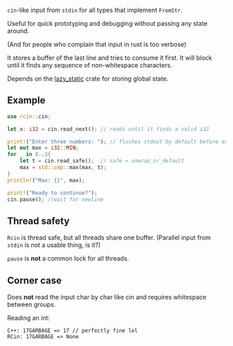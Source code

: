 `cin`-like input from `stdin` for all types that implement `FromStr`.

Useful for quick prototyping and debugging without passing any state around.

(And for people who complain that input in rust is too verbose)

It stores a buffer of the last line and tries to consume it first.
It will block until it finds any sequence of non-whitespace characters.

Depends on the [lazy_static](https://docs.rs/lazy_static) crate for storing global state.

## Example

 ```rust
 use rcin::cin;

 let x: i32 = cin.read_next(); // reads until it finds a valid i32

 print!("Enter three numbers: "); // flushes stdout by default before any input
 let mut max = i32::MIN;
 for _ in 0..3{
     let t = cin.read_safe();  // safe = unwrap_or_default
     max = std::cmp::max(max, t);
 }
 println!("Max: {}", max);

 print!("Ready to continue?");
 cin.pause(); //wait for newline
```

## Thread safety

`Rcin` is thread safe, but all threads share one buffer.
(Parallel input from `stdin` is not a usable thing, is it?)

`pause` is __not__ a common lock for all threads.

## Corner case

Does __not__ read the input char by char like cin and requires whitespace between groups.

Reading an int:
```text
C++: 17GARBAGE => 17 // perfectly fine lol
RCin: 17GARBAGE => None
```
